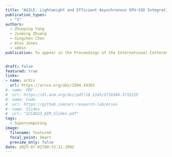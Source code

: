 ```yaml
---
title: "AGILE: Lightweight and Efficient Asynchronous GPU-SSD Integration(🔥📣New Paper & Project🔥📣! )"
publication_types:
  - "1"
authors:
  - Zhuoping Yang
  - Jinming Zhuang
  - Xingzhen Chen
  - Alex Jones
  - admin
publication: To appear in the Proceedings of the International Conference for High Performance Computing, Networking, Storage, and Analysis, SC 2025, Nov. 16 - Nov. 21, 2025, St. Louis, MO, US. Full Paper Accepted!  


draft: false
featured: true
links:
- name: arXiv
  url: https://arxiv.org/abs/2504.19365
#- name: PDF
#  url: https://dl.acm.org/doi/pdf/10.1145/3716368.3735215 
#- name: Code
#  url: https://github.com/arc-research-lab/Aries
#- name: Slides
#  url: "ICCAD23_AIM_Slides.pdf"
tags:
  - Supercomputing 
image:
  filename: featured
  focal_point: Smart
  preview_only: false
date: 2025-07-01T00:53:11.299Z
---
```

